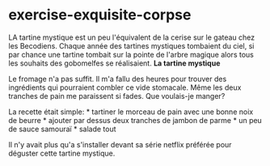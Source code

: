 # exercise-exquisite-corpse
LA tartine mystique est un peu l'équivalent de la cerise sur le gateau chez les Becodiens. Chaque année des tartines mystiques tombaient du ciel, si par chance une tartine tombait sur la pointe de l'arbre magique alors tous les souhaits des gobomelfes se réalisaient.
**La tartine mystique**

Le fromage n'a pas suffit. Il m'a fallu des heures pour trouver des ingrédients qui pourraient combler ce vide stomacale. Même les deux tranches de pain me paraissent si fades. Que voulais-je manger?

La recette était simple:
	* tartiner le morceau de pain avec une bonne noix de beurre
	* ajouter par dessus deux tranches de jambon de parme
	* un peu de sauce samouraï
	* salade tout

Il n'y avait plus qu'a s'installer devant sa série netflix préférée pour déguster cette tartine mystique.
